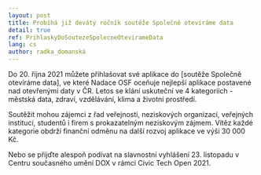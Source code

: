 ```yaml
---
layout: post
title: Probíhá již devátý ročník soutěže Společně otevíráme data
detail: true
ref: PrihlaskyDoSoutezeSpolecneOtevirameData
lang: cs
author: radka_domanská
---
```


Do 20. října 2021 můžete přihlašovat své aplikace do [soutěže Společně otevíráme data], ve které Nadace OSF oceňuje nejlepší aplikace postavené nad otevřenými daty v ČR. 
Letos se klání uskuteční ve 4 kategoriích - městská data, zdraví, vzdělávání, klima a životní prostředí.
<!--more-->

Soutěžit mohou zájemci z řad veřejnosti, neziskových organizací, veřejných institucí, studentů i firem s prokazatelným neziskovým zájmem. 
Vítěz každé kategorie obdrží finanční odměnu na další rozvoj aplikace ve výši 30 000 Kč.

Nebo se přijďte alespoň podívat na slavnostní vyhlášení 23. listopadu v Centru současného umění DOX v rámci Civic Tech Open 2021.

[Soutěž Společně otevíráme data]: https://osf.cz/programy/ziva-demokracie/nas-stat-nase-data/soutez-spolecne-otevirame-data-2021/ "Soutěž Společně otevíráme data"

